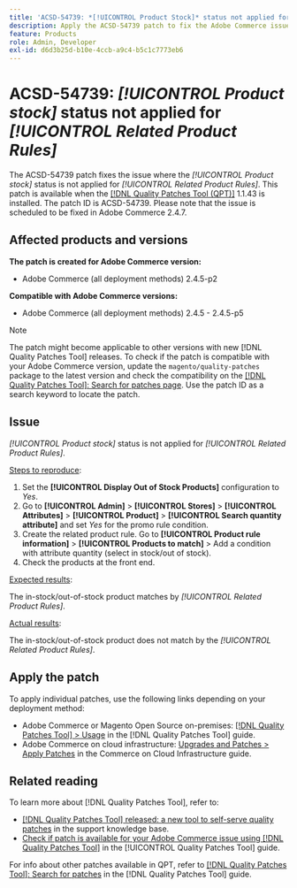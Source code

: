```yaml
---
title: 'ACSD-54739: *[!UICONTROL Product Stock]* status not applied for *[!UICONTROL Related Product Rules]*'
description: Apply the ACSD-54739 patch to fix the Adobe Commerce issue where *[!UICONTROL Product Stock]* status is not applied for *[!UICONTROL Related Product Rules]*.
feature: Products
role: Admin, Developer
exl-id: d6d3b25d-b10e-4ccb-a9c4-b5c1c7773eb6
---
```

# ACSD-54739: *[!UICONTROL Product stock]* status not applied for *[!UICONTROL Related Product Rules]*

The ACSD-54739 patch fixes the issue where the *[!UICONTROL Product stock]* status is not applied for *[!UICONTROL Related Product Rules]*. This patch is available when the [[!DNL Quality Patches Tool (QPT)]](https://experienceleague.adobe.com/en/docs/commerce-knowledge-base/kb/announcements/commerce-announcements/magento-quality-patches-released-new-tool-to-self-serve-quality-patches) 1.1.43 is installed. The patch ID is ACSD-54739. Please note that the issue is scheduled to be fixed in Adobe Commerce 2.4.7.

## Affected products and versions

**The patch is created for Adobe Commerce version:**

* Adobe Commerce (all deployment methods) 2.4.5-p2

**Compatible with Adobe Commerce versions:**

* Adobe Commerce (all deployment methods) 2.4.5 - 2.4.5-p5

>[!NOTE]
>
>The patch might become applicable to other versions with new [!DNL Quality Patches Tool] releases. To check if the patch is compatible with your Adobe Commerce version, update the `magento/quality-patches` package to the latest version and check the compatibility on the [[!DNL Quality Patches Tool]: Search for patches page](https://experienceleague.adobe.com/tools/commerce-quality-patches/index.html). Use the patch ID as a search keyword to locate the patch.

## Issue

*[!UICONTROL Product stock]* status is not applied for *[!UICONTROL Related Product Rules]*.

<u>Steps to reproduce</u>:

1. Set the **[!UICONTROL Display Out of Stock Products]** configuration to *Yes*.
1. Go to **[!UICONTROL Admin]** > **[!UICONTROL Stores]** > **[!UICONTROL Attributes]** > **[!UICONTROL Product]** > **[!UICONTROL Search quantity attribute]** and set *Yes* for the promo rule condition.
1. Create the related product rule. Go to **[!UICONTROL Product rule information]** > **[!UICONTROL Products to match]** > Add a condition with attribute quantity (select in stock/out of stock).
1. Check the products at the front end.

<u>Expected results</u>:

The in-stock/out-of-stock product matches by *[!UICONTROL Related Product Rules]*.

<u>Actual results</u>:

The in-stock/out-of-stock product does not match by the *[!UICONTROL Related Product Rules]*.

## Apply the patch

To apply individual patches, use the following links depending on your deployment method:

* Adobe Commerce or Magento Open Source on-premises: [[!DNL Quality Patches Tool] > Usage](/help/tools/quality-patches-tool/usage.md) in the [!DNL Quality Patches Tool] guide.
* Adobe Commerce on cloud infrastructure: [Upgrades and Patches > Apply Patches](https://experienceleague.adobe.com/docs/commerce-cloud-service/user-guide/develop/upgrade/apply-patches.html) in the Commerce on Cloud Infrastructure guide.

## Related reading

To learn more about [!DNL Quality Patches Tool], refer to:

* [[!DNL Quality Patches Tool] released: a new tool to self-serve quality patches](https://experienceleague.adobe.com/en/docs/commerce-knowledge-base/kb/announcements/commerce-announcements/magento-quality-patches-released-new-tool-to-self-serve-quality-patches) in the support knowledge base.
* [Check if patch is available for your Adobe Commerce issue using [!DNL Quality Patches Tool]](/help/tools/quality-patches-tool/patches-available-in-qpt/check-patch-for-magento-issue-with-magento-quality-patches.md) in the [!UICONTROL Quality Patches Tool] guide.


For info about other patches available in QPT, refer to [[!DNL Quality Patches Tool]: Search for patches](https://experienceleague.adobe.com/tools/commerce-quality-patches/index.html) in the [!DNL Quality Patches Tool] guide.
